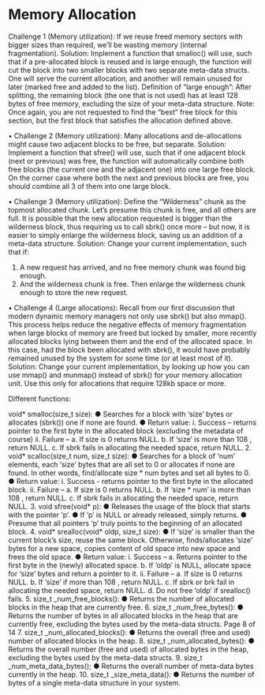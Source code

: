 # Memory Allocation

Challenge 1 (Memory utilization):
If we reuse freed memory sectors with bigger sizes than required, we’ll be wasting memory
(internal fragmentation).
Solution: Implement a function that smalloc() will use, such that if a pre-allocated block
is reused and is large enough, the function will cut the block into two smaller blocks with two
separate meta-data structs. One will serve the current allocation, and another will remain
unused for later (marked free and added to the list).
Definition of “large enough”: After splitting, the remaining block (the one that is not used) has
at least 128 bytes of free memory, excluding the size of your meta-data structure.
Note: Once again, you are not requested to find the “best” free block for this section, but the
first block that satisfies the allocation defined above.


• Challenge 2 (Memory utilization):
Many allocations and de-allocations might cause two adjacent blocks to be free, but separate.
Solution: Implement a function that sfree() will use, such that if one adjacent block (next
or previous) was free, the function will automatically combine both free blocks (the current
one and the adjacent one) into one large free block. On the corner case where both the next
and previous blocks are free, you should combine all 3 of them into one large block.


• Challenge 3 (Memory utilization):
Define the “Wilderness” chunk as the topmost allocated chunk. Let’s presume this chunk is
free, and all others are full. It is possible that the new allocation requested is bigger than the
wilderness block, thus requiring us to call sbrk() once more – but now, it is easier to simply
enlarge the wilderness block, saving us an addition of a meta-data structure.
Solution: Change your current implementation, such that if:
1. A new request has arrived, and no free memory chunk was found big enough.
2. And the wilderness chunk is free.
Then enlarge the wilderness chunk enough to store the new request.


• Challenge 4 (Large allocations):
Recall from our first discussion that modern dynamic memory managers not only use sbrk()
but also mmap(). This process helps reduce the negative effects of memory fragmentation
when large blocks of memory are freed but locked by smaller, more recently allocated blocks
lying between them and the end of the allocated space. In this case, had the block been
allocated with sbrk(), it would have probably remained unused by the system for some time
(or at least most of it).
Solution: Change your current implementation, by looking up how you can use mmap()
and munmap() instead of sbrk() for your memory allocation unit. Use this only for
allocations that require 128kb space or more.

Different functions:

void* smalloc(size_t size):
● Searches for a block with ‘size’ bytes or allocates (sbrk()) one if none are found.
● Return value:
i. Success – returns pointer to the first byte in the allocated block (excluding the metadata of course)
ii. Failure –
a. If size is 0 returns NULL.
b. If ‘size’ is more than 108
, return NULL.
c. If sbrk fails in allocating the needed space, return NULL.
2. void* scalloc(size_t num, size_t size):
● Searches for a block of ‘num’ elements, each ‘size’ bytes that are all set to 0 or allocates if
none are found. In other words, find/allocate size * num bytes and set all bytes to 0.
● Return value:
i. Success - returns pointer to the first byte in the allocated block.
ii. Failure –
a. If size is 0 returns NULL.
b. If ‘size * num’ is more than 108
, return NULL.
c. If sbrk fails in allocating the needed space, return NULL.
3. void sfree(void* p):
● Releases the usage of the block that starts with the pointer ‘p’.
● If ‘p’ is NULL or already released, simply returns.
● Presume that all pointers ‘p’ truly points to the beginning of an allocated block.
4. void* srealloc(void* oldp, size_t size):
● If ‘size’ is smaller than the current block’s size, reuse the same block. Otherwise,
finds/allocates ‘size’ bytes for a new space, copies content of old space into new space
and frees the old space.
● Return value:
i. Success –
a. Returns pointer to the first byte in the (newly) allocated space.
b. If ‘oldp’ is NULL, allocate space for ‘size’ bytes and return a pointer to it.
ii. Failure –
a. If size is 0 returns NULL.
b. If ‘size’ if more than 108
, return NULL.
c. If sbrk or brk fail in allocating the needed space, return NULL.
d. Do not free ‘oldp’ if srealloc() fails.
5. size_t _num_free_blocks():
● Returns the number of allocated blocks in the heap that are currently free.
6. size_t _num_free_bytes():
● Returns the number of bytes in all allocated blocks in the heap that are currently free,
excluding the bytes used by the meta-data structs. 
Page 8 of 14
7. size_t _num_allocated_blocks():
● Returns the overall (free and used) number of allocated blocks in the heap.
8. size_t _num_allocated_bytes():
● Returns the overall number (free and used) of allocated bytes in the heap, excluding the
bytes used by the meta-data structs.
9. size_t _num_meta_data_bytes();
● Returns the overall number of meta-data bytes currently in the heap.
10. size_t _size_meta_data():
● Returns the number of bytes of a single meta-data structure in your system.
